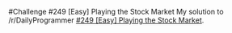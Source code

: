 #Challenge #249 [Easy] Playing the Stock Market
My solution to /r/DailyProgrammer [#249 [Easy] Playing the Stock Market](https://www.reddit.com/r/dailyprogrammer/comments/40h9pd/20160111_challenge_249_easy_playing_the_stock/).